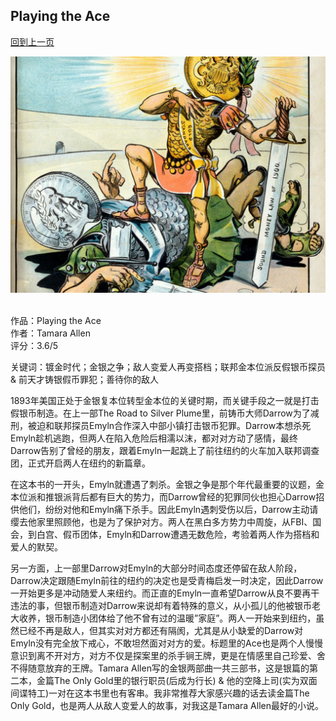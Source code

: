 ## Playing the Ace
[回到上一页](https://boheme13.github.io/books/)  &nbsp;&nbsp;

![avatar](./Survival_of_the_Fittest-scaled-1200x900-cropped.jpg)
<br>
<br>

作品：Playing the Ace<br>
作者：Tamara Allen<br>
评分：3.6/5<br>

关键词：镀金时代；金银之争；敌人变爱人再变搭档；联邦金本位派反假银币探员 & 前天才铸银假币罪犯；善待你的敌人

1893年美国正处于金银复本位转型金本位的关键时期，而关键手段之一就是打击假银币制造。在上一部The Road to Silver Plume里，前铸币大师Darrow为了减刑，被迫和联邦探员Emyln合作深入中部小镇打击银币犯罪。Darrow本想杀死Emyln趁机逃跑，但两人在陷入危险后相濡以沫，都对对方动了感情，最终Darrow告别了曾经的朋友，跟着Emyln一起跳上了前往纽约的火车加入联邦调查团，正式开启两人在纽约的新篇章。

在这本书的一开头，Emyln就遭遇了刺杀。金银之争是那个年代最重要的议题，金本位派和推银派背后都有巨大的势力，而Darrow曾经的犯罪同伙也担心Darrow招供他们，纷纷对他和Emyln痛下杀手。因此Emyln遇刺受伤以后，Darrow主动请缨去他家里照顾他，也是为了保护对方。两人在黑白多方势力中周旋，从FBI、国会，到白宫、假币团体，Emyln和Darrow遭遇无数危险，考验着两人作为搭档和爱人的默契。

另一方面，上一部里Darrow对Emyln的大部分时间态度还停留在敌人阶段，Darrow决定跟随Emyln前往的纽约的决定也是受青梅启发一时决定，因此Darrow一开始更多是冲动随爱人来纽约。而正直的Emyln一直希望Darrow从良不要再干违法的事，但银币制造对Darrow来说却有着特殊的意义，从小孤儿的他被银币老大收养，银币制造小团体给了他不曾有过的温暖”家庭”。两人一开始来到纽约，虽然已经不再是敌人，但其实对对方都还有隔阂，尤其是从小缺爱的Darrow对Emyln没有完全放下戒心，不敢坦然面对对方的爱。标题里的Ace也是两个人慢慢意识到离不开对方，对方不仅是探案里的杀手锏王牌，更是在情感里自己珍爱、舍不得随意放弃的王牌。Tamara Allen写的金银两部曲一共三部书，这是银篇的第二本，金篇The Only Gold里的银行职员(后成为行长) & 他的空降上司(实为双面间谍特工)一对在这本书里也有客串。我非常推荐大家感兴趣的话去读金篇The Only Gold，也是两人从敌人变爱人的故事，对我这是Tamara Allen最好的小说。